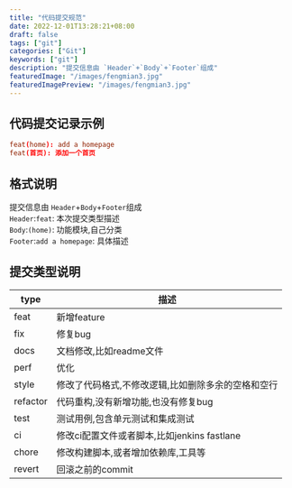 ```yaml
---
title: "代码提交规范"
date: 2022-12-01T13:28:21+08:00
draft: false
tags: ["git"]
categories: ["Git"]
keywords: ["git"]
description: "提交信息由 `Header`+`Body`+`Footer`组成"
featuredImage: "/images/fengmian3.jpg"
featuredImagePreview: "/images/fengmian3.jpg"
---
```

<!--more-->
## 代码提交记录示例
```toml
feat(home): add a homepage
feat(首页): 添加一个首页
```
## 格式说明
提交信息由 `Header`+`Body`+`Footer`组成     
`Header`:`feat`: 本次提交类型描述    
`Body`:`(home)`: 功能模块,自己分类     
`Footer`:`add a homepage`: 具体描述   

## 提交类型说明

|type|描述|
|---|---|
|feat|新增feature|
|fix|修复bug|
|docs|文档修改,比如readme文件|
|perf|优化|
|style|修改了代码格式,不修改逻辑,比如删除多余的空格和空行|
|refactor|代码重构,没有新增功能,也没有修复bug|
|test|测试用例,包含单元测试和集成测试|
|ci|修改ci配置文件或者脚本,比如jenkins fastlane|
|chore|修改构建脚本,或者增加依赖库,工具等|
|revert|回滚之前的commit|
